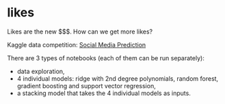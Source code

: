 # likes
Likes are the new $$$. How can we get more likes?

Kaggle data competition: [Social Media Prediction](https://www.kaggle.com/c/ift6758-a20/data?select=train.csv)

There are 3 types of notebooks (each of them can be run separately):

* data exploration,
* 4 individual models: ridge with 2nd degree polynomials, random forest, gradient boosting and support vector regression,
* a stacking model that takes the 4 individual models as inputs.
